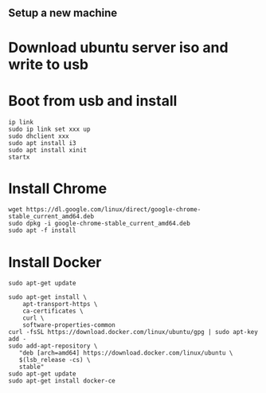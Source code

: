 ## Setup a new machine

# Download ubuntu server iso and write to usb

# Boot from usb and install

```shell
ip link
sudo ip link set xxx up
sudo dhclient xxx
sudo apt install i3
sudo apt install xinit
startx
```

# Install Chrome

```shell
wget https://dl.google.com/linux/direct/google-chrome-stable_current_amd64.deb
sudo dpkg -i google-chrome-stable_current_amd64.deb
sudo apt -f install
```

# Install Docker

```shell
sudo apt-get update
```

```shell
sudo apt-get install \
    apt-transport-https \
    ca-certificates \
    curl \
    software-properties-common
curl -fsSL https://download.docker.com/linux/ubuntu/gpg | sudo apt-key add -
sudo add-apt-repository \
   "deb [arch=amd64] https://download.docker.com/linux/ubuntu \
   $(lsb_release -cs) \
   stable"
sudo apt-get update
sudo apt-get install docker-ce
```